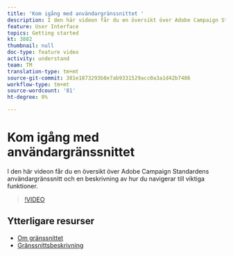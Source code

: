 ```yaml
---
title: 'Kom igång med användargränssnittet '
description: I den här videon får du en översikt över Adobe Campaign Standardens användargränssnitt och de viktigaste funktionerna.
feature: User Interface
topics: Getting started
kt: 3882
thumbnail: null
doc-type: feature video
activity: understand
team: TM
translation-type: tm+mt
source-git-commit: 381e1873293b8e7ab9331529acc0a3a1d42b7486
workflow-type: tm+mt
source-wordcount: '81'
ht-degree: 0%

---
```



# Kom igång med användargränssnittet

I den här videon får du en översikt över Adobe Campaign Standardens användargränssnitt och en beskrivning av hur du navigerar till viktiga funktioner.

>[!VIDEO](https://video.tv.adobe.com/v/18469?quality=12)

## Ytterligare resurser

* [Om gränssnittet](https://docs.adobe.com/content/help/en/campaign-standard/using/getting-started/discovering-the-interface/about-the-interface.html)
* [Gränssnittsbeskrivning](https://docs.adobe.com/content/help/en/campaign-standard/using/getting-started/discovering-the-interface/interface-description.html)
